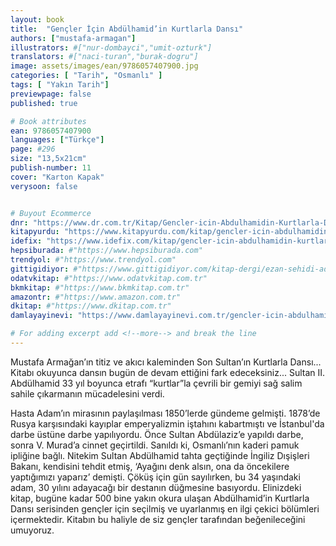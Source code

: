 ```yaml
---
layout: book
title:  "Gençler İçin Abdülhamid’in Kurtlarla Dansı"
authors: ["mustafa-armagan"]
illustrators: #["nur-dombayci","umit-ozturk"]
translators: #["naci-turan","burak-dogru"]
image: assets/images/ean/9786057407900.jpg
categories: [ "Tarih", "Osmanlı" ]
tags: [ "Yakın Tarih"]
previewpage: false
published: true

# Book attributes
ean: 9786057407900
languages: ["Türkçe"]
page: #296
size: "13,5x21cm"
publish-number: 11
cover: "Karton Kapak"
verysoon: false


# Buyout Ecommerce
dnr: "https://www.dr.com.tr/Kitap/Gencler-icin-Abdulhamidin-Kurtlarla-Dansi/cocuk-ve-Genclik/Genclik-10-Yas/Roman-oyku/urunno=0001962689001"
kitapyurdu: "https://www.kitapyurdu.com/kitap/gencler-icin-abdulhamidin-kurtlarla-dansi/607780.html&filter_name=Gen%C3%A7ler+i%C3%A7in+Abd%C3%BClhamid%27in+Kurtlarla+Dans%C4%B1"
idefix: "https://www.idefix.com/kitap/gencler-icin-abdulhamidin-kurtlarla-dansi/cocuk-ve-genclik/genclik-10-yas/roman-oyku/urunno=0001962689001"
hepsiburada: #"https://www.hepsiburada.com"
trendyol: #"https://www.trendyol.com"
gittigidiyor: #"https://www.gittigidiyor.com/kitap-dergi/ezan-sehidi-adnan-menderes_pdp_732728793"
odatvkitap: #"https://www.odatvkitap.com.tr"
bkmkitap: #"https://www.bkmkitap.com.tr"
amazontr: #"https://www.amazon.com.tr"
dkitap: #"https://www.dkitap.com.tr"
damlayayinevi: "https://www.damlayayinevi.com.tr/gencler-icin-abdulhamidin-kurtlarla-dansi"

# For adding excerpt add <!--more--> and break the line
---
```

Mustafa Armağan’ın titiz ve akıcı kaleminden Son Sultan’ın Kurtlarla Dansı... Kitabı okuyunca dansın bugün de devam ettiğini fark edeceksiniz... Sultan II. Abdülhamid 33 yıl boyunca etrafı “kurtlar”la çevrili bir gemiyi sağ salim sahile çıkarmanın mücadelesini verdi.
<!--more--> 
Hasta Adam’ın mirasının paylaşılması 1850’lerde gündeme gelmişti. 1878’de Rusya karşısındaki kayıplar emperyalizmin iştahını kabartmıştı ve İstanbul'da darbe üstüne darbe yapılıyordu. Önce Sultan Abdülaziz’e yapıldı darbe, sonra V. Murad’a cinnet geçirtildi. Sanıldı ki, Osmanlı’nın kaderi pamuk ipliğine bağlı. Nitekim Sultan Abdülhamid tahta geçtiğinde İngiliz Dışişleri Bakanı, kendisini tehdit etmiş, ‘Ayağını denk alsın, ona da öncekilere yaptığımızı yaparız’ demişti. Çöküş için gün sayılırken, bu 34 yaşındaki adam, 30 yılını adayacağı bir destanın düğmesine basıyordu. 
Elinizdeki kitap, bugüne kadar 500 bine yakın okura ulaşan Abdülhamid’in Kurtlarla Dansı serisinden gençler için seçilmiş ve uyarlanmış en ilgi çekici bölümleri içermektedir. Kitabın bu haliyle de siz gençler tarafından beğenileceğini umuyoruz.